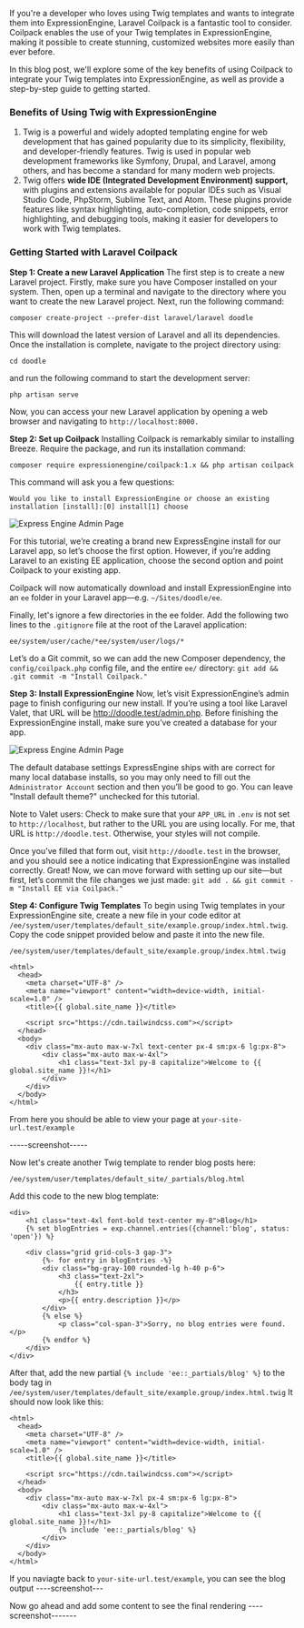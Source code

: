 If you're a developer who loves using Twig templates and wants to integrate them into ExpressionEngine, Laravel Coilpack is a fantastic tool to consider. Coilpack enables the use of your Twig templates in ExpressionEngine, making it possible to create stunning, customized websites more easily than ever before.

In this blog post, we'll explore some of the key benefits of using Coilpack to integrate your Twig templates into ExpressionEngine, as well as provide a step-by-step guide to getting started.

### Benefits of Using Twig with ExpressionEngine

1. Twig is a powerful and widely adopted templating engine for web development that has gained popularity due to its simplicity, flexibility, and developer-friendly features. Twig is used in popular web development frameworks like Symfony, Drupal, and Laravel, among others, and has become a standard for many modern web projects.
2. Twig offers **wide IDE (Integrated Development Environment) support,** with plugins and extensions available for popular IDEs such as Visual Studio Code, PhpStorm, Sublime Text, and Atom. These plugins provide features like syntax highlighting, auto-completion, code snippets, error highlighting, and debugging tools, making it easier for developers to work with Twig templates.

### Getting Started with Laravel Coilpack

**Step 1: Create a new Laravel Application**
The first step is to create a new Laravel project. Firstly, make sure you have Composer installed on your system. Then, open up a terminal and navigate to the directory where you want to create the new Laravel project. Next, run the following command:

	composer create-project --prefer-dist laravel/laravel doodle

This will download the latest version of Laravel and all its dependencies. Once the installation is complete, navigate to the project directory using:

	cd doodle

 and run the following command to start the development server:

	php artisan serve

Now, you can access your new Laravel application by opening a web browser and navigating to `http://localhost:8000.`

**Step 2: Set up Coilpack**
Installing Coilpack is remarkably similar to installing Breeze. Require the package, and run its installation command:

	composer require expressionengine/coilpack:1.x && php artisan coilpack

This command will ask you a few questions:

	Would you like to install ExpressionEngine or choose an existing installation [install]:[0] install[1] choose

  ![Express Engine Admin Page](/assets/images/articles/coilpack-installation.png)

For this tutorial, we’re creating a brand new ExpressEngine install for our Laravel app, so let’s choose the first option. However, if you’re adding Laravel to an existing EE application, choose the second option and point Coilpack to your existing app.

Coilpack will now automatically download and install ExpressionEngine into an `ee` folder in your Laravel app—e.g. `~/Sites/doodle/ee`.

Finally, let's ignore a few directories in the ee folder. Add the following two lines to the `.gitignore` file at the root of the Laravel application:

	ee/system/user/cache/*ee/system/user/logs/*

Let’s do a Git commit, so we can add the new Composer dependency, the `config/coilpack.php` config file, and the entire `ee/` directory: `git add && .git commit -m "Install Coilpack."`

**Step 3: Install ExpressionEngine**
Now, let’s visit ExpressionEngine’s admin page to finish configuring our new install. If you’re using a tool like Laravel Valet, that URL will be http://doodle.test/admin.php.
Before finishing the ExpressionEngine install, make sure you’ve created a database for your app.

![Express Engine Admin Page](/assets/images/articles/adding-ee-to-laravel-configure-admin-page.png)

The default database settings ExpressEngine ships with are correct for many local database installs, so you may only need to fill out the `Administrator Account` section and then you’ll be good to go. You can leave "Install default theme?" unchecked for this tutorial.

Note to Valet users: Check to make sure that your `APP_URL` in `.env` is not set to `http://localhost`, but rather to the URL you are using locally. For me, that URL is `http://doodle.test`. Otherwise, your styles will not compile.

Once you’ve filled that form out, visit `http://doodle.test` in the browser, and you should see a notice indicating that ExpressionEngine was installed correctly. Great! Now, we can move forward with setting up our site—but first, let’s commit the file changes we just made: `git add . && git commit -m "Install EE via Coilpack."`

**Step 4: Configure Twig Templates**
To begin using Twig templates in your ExpressionEngine site, create a new file in your code editor at `/ee/system/user/templates/default_site/example.group/index.html.twig`. Copy the code snippet provided below and paste it into the new file.

	/ee/system/user/templates/default_site/example.group/index.html.twig

```
<html>
  <head>
    <meta charset="UTF-8" />
    <meta name="viewport" content="width=device-width, initial-scale=1.0" />
    <title>{{ global.site_name }}</title>

    <script src="https://cdn.tailwindcss.com"></script>
  </head>
  <body>
	<div class="mx-auto max-w-7xl text-center px-4 sm:px-6 lg:px-8">
		<div class="mx-auto max-w-4xl">
			<h1 class="text-3xl py-8 capitalize">Welcome to {{ global.site_name }}!</h1>
		</div>
	</div>
  </body>
</html>
```

From here you should be able to view your page at `your-site-url.test/example`

-----screenshot-----

Now let's create another Twig template to render blog posts here:

	/ee/system/user/templates/default_site/_partials/blog.html

Add this code to the new blog template:

```
<div>
    <h1 class="text-4xl font-bold text-center my-8">Blog</h1>
    {% set blogEntries = exp.channel.entries({channel:'blog', status: 'open'}) %}

    <div class="grid grid-cols-3 gap-3">
        {%- for entry in blogEntries -%}
        <div class="bg-gray-100 rounded-lg h-40 p-6">
            <h3 class="text-2xl">
                {{ entry.title }}
            </h3>
            <p>{{ entry.description }}</p>
        </div>
        {% else %}
            <p class="col-span-3">Sorry, no blog entries were found.</p>
        {% endfor %}
    </div>
</div>
```

After that, add the new  partial `{% include 'ee::_partials/blog' %}` to the body tag in `/ee/system/user/templates/default_site/example.group/index.html.twig` It should now look like this:

```
<html>
  <head>
    <meta charset="UTF-8" />
    <meta name="viewport" content="width=device-width, initial-scale=1.0" />
    <title>{{ global.site_name }}</title>

    <script src="https://cdn.tailwindcss.com"></script>
  </head>
  <body>
	<div class="mx-auto max-w-7xl px-4 sm:px-6 lg:px-8">
		<div class="mx-auto max-w-4xl">
			<h1 class="text-3xl py-8 capitalize">Welcome to {{ global.site_name }}!</h1>
			{% include 'ee::_partials/blog' %}
		</div>
	</div>
  </body>
</html>
```

If you naviagte back to `your-site-url.test/example`, you can see the blog output
----screenshot---

Now go ahead and add some content to see the final rendering
----screenshot-------


<!-- And lastly for the FAQs

/ee/system/user/templates/default_site/_partials/faqs.html

```
<div>
    <h1 class="text-4xl font-bold my-8">FAQs</h1>
    {% set faqEntries = exp.channel.entries({channel:'faqs', status: 'open'}) %}

    <div class="grid grid-cols-3 gap-3">
        {%- for entry in faqEntries -%}
        <div class="bg-gray-100 rounded-lg h-40 p-6">
            <h3 class="text-2xl">
                {{ entry.title }}
            </h3>
            <p>{{ entry.description }}</p>
        </div>
        {% else %}
            Sorry, no FAQs were found.
        {% endfor %}
    </div>
</div>
``` -->
